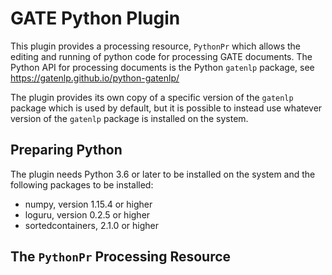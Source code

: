 # GATE Python Plugin

This plugin provides a processing resource, `PythonPr` which allows the editing and running of python code for processing 
GATE documents. The Python API for processing documents is the Python `gatenlp` package, see  https://gatenlp.github.io/python-gatenlp/

The plugin provides its own copy of a specific version of the `gatenlp` package which is used by default, but it is possible to 
instead use whatever version of the `gatenlp` package is installed on the system.

## Preparing Python

The plugin needs Python 3.6 or later to be installed on the system and the following packages to be installed:
* numpy, version 1.15.4 or higher
* loguru, version 0.2.5 or higher
* sortedcontainers, 2.1.0 or higher

## The `PythonPr` Processing Resource


